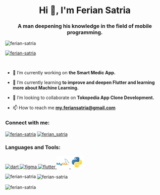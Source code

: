 <h1 align="center">Hi 👋, I'm Ferian Satria</h1>
<h3 align="center">A man deepening his knowledge in the field of mobile programming.</h3>

<p align="left"> <img src="https://komarev.com/ghpvc/?username=ferian-satria&label=Profile%20views&color=0e75b6&style=flat" alt="ferian-satria" /> </p>

<p align="left"> <a href="https://github.com/ryo-ma/github-profile-trophy"><img src="https://github-profile-trophy.vercel.app/?username=ferian-satria" alt="ferian-satria" /></a> </p>

<p align="left"> <a href="https://twitter.com/" target="blank"><img src="https://img.shields.io/twitter/follow/?logo=twitter&style=for-the-badge" alt="" /></a> </p>

- 🔭 I’m currently working on **the Smart Medic App.**

- 🌱 I’m currently learning **to improve and deepen Flutter and learning more about Machine Learning.**

- 👯 I’m looking to collaborate on **Tokopedia App Clone Development.**

- 📫 How to reach me **my.feriansatria@gmail.com**

<h3 align="left">Connect with me:</h3>
<p align="left">
<a href="https://linkedin.com/in/ferian-satria" target="blank"><img align="center" src="https://raw.githubusercontent.com/rahuldkjain/github-profile-readme-generator/master/src/images/icons/Social/linked-in-alt.svg" alt="ferian-satria" height="30" width="40" /></a>
<a href="https://instagram.com/ferian_satria" target="blank"><img align="center" src="https://raw.githubusercontent.com/rahuldkjain/github-profile-readme-generator/master/src/images/icons/Social/instagram.svg" alt="ferian_satria" height="30" width="40" /></a>
</p>

<h3 align="left">Languages and Tools:</h3>
<p align="left"> <a href="https://dart.dev" target="_blank" rel="noreferrer"> <img src="https://www.vectorlogo.zone/logos/dartlang/dartlang-icon.svg" alt="dart" width="40" height="40"/> </a> <a href="https://www.figma.com/" target="_blank" rel="noreferrer"> <img src="https://www.vectorlogo.zone/logos/figma/figma-icon.svg" alt="figma" width="40" height="40"/> </a> <a href="https://flutter.dev" target="_blank" rel="noreferrer"> <img src="https://www.vectorlogo.zone/logos/flutterio/flutterio-icon.svg" alt="flutter" width="40" height="40"/> </a> <a href="https://www.mysql.com/" target="_blank" rel="noreferrer"> <img src="https://raw.githubusercontent.com/devicons/devicon/master/icons/mysql/mysql-original-wordmark.svg" alt="mysql" width="40" height="40"/> </a> <a href="https://www.python.org" target="_blank" rel="noreferrer"> <img src="https://raw.githubusercontent.com/devicons/devicon/master/icons/python/python-original.svg" alt="python" width="40" height="40"/> </a> </p>

<p><img align="left" src="https://github-readme-stats.vercel.app/api/top-langs?username=ferian-satria&show_icons=true&locale=en&layout=compact" alt="ferian-satria" /></p>

<p>&nbsp;<img align="center" src="https://github-readme-stats.vercel.app/api?username=ferian-satria&show_icons=true&locale=en" alt="ferian-satria" /></p>

<p><img align="center" src="https://github-readme-streak-stats.herokuapp.com/?user=ferian-satria&" alt="ferian-satria" /></p>
